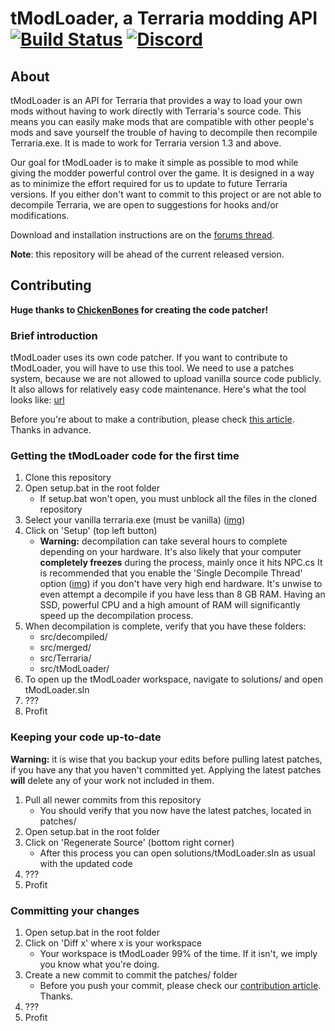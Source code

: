 # tModLoader, a Terraria modding API [![Build Status](https://travis-ci.org/bluemagic123/tModLoader.svg?branch=master)](https://travis-ci.org/bluemagic123/tModLoader) [![Discord](https://discordapp.com/api/guilds/103110554649894912/widget.png?style=shield)](https://discord.me/tmodloader)

## About

tModLoader is an API for Terraria that provides a way to load your own mods without having to work directly with Terraria's source code. This means you can easily make mods that are compatible with other people's mods and save yourself the trouble of having to decompile then recompile Terraria.exe. It is made to work for Terraria version 1.3 and above.

Our goal for tModLoader is to make it simple as possible to mod while giving the modder powerful control over the game. It is designed in a way as to minimize the effort required for us to update to future Terraria versions. If you either don't want to commit to this project or are not able to decompile Terraria, we are open to suggestions for hooks and/or modifications.

Download and installation instructions are on the [forums thread](http://forums.terraria.org/index.php?threads/1-3-tmodloader-a-modding-api.23726/).

**Note**: this repository will be ahead of the current released version.

## Contributing

**Huge thanks to [ChickenBones](https://github.com/Chicken-Bones) for creating the code patcher!**

### Brief introduction

tModLoader uses its own code patcher. If you want to contribute to tModLoader, you will have to use this tool. We need to use a patches system, because we are not allowed to upload vanilla source code publicly. It also allows for relatively easy code maintenance. Here's what the tool looks like: [url](https://i.imgur.com/u9Yy1rl.png)

Before you're about to make a contribution, please check [this article](https://github.com/bluemagic123/tModLoader/blob/master/CONTRIBUTING.md). Thanks in advance.

### Getting the tModLoader code for the first time

1. Clone this repository
2. Open setup.bat in the root folder
    * If setup.bat won't open, you must unblock all the files in the cloned repository
3. Select your vanilla terraria.exe (must be vanilla) ([img](https://i.imgur.com/MccGyvB.png))
4. Click on 'Setup' (top left button)
    * **Warning:** decompilation can take several hours to complete depending on your hardware. It's also likely that your computer **completely freezes** during the process, mainly once it hits NPC.cs It is recommended that you enable the 'Single Decompile Thread' option ([img](https://i.imgur.com/6mBbZnQ.png)) if you don't have very high end hardware. It's unwise to even attempt a decompile if you have less than 8 GB RAM. Having an SSD, powerful CPU and a high amount of RAM will significantly speed up the decompilation process.
5. When decompilation is complete, verify that you have these folders:
    * src/decompiled/
    * src/merged/
    * src/Terraria/
    * src/tModLoader/
6. To open up the tModLoader workspace, navigate to solutions/ and open tModLoader.sln
7. ???
8. Profit

### Keeping your code up-to-date

**Warning:** it is wise that you backup your edits before pulling latest patches, if you have any that you haven't committed yet. Applying the latest patches **will** delete any of your work not included in them.

1. Pull all newer commits from this repository
   * You should verify that you now have the latest patches, located in patches/
2. Open setup.bat in the root folder
3. Click on 'Regenerate Source' (bottom right corner)
   * After this process you can open solutions/tModLoader.sln as usual with the updated code
4. ???
5. Profit

### Committing your changes

1. Open setup.bat in the root folder
2. Click on 'Diff x' where x is your workspace
    * Your workspace is tModLoader 99% of the time. If it isn't, we imply you know what you're doing.
3. Create a new commit to commit the patches/ folder
    * Before you push your commit, please check our [contribution article](https://github.com/bluemagic123/tModLoader/blob/master/CONTRIBUTING.md). Thanks.
4. ???
5. Profit
